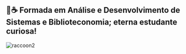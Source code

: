 ## 🦝☕ Formada em Análise e Desenvolvimento de Sistemas e Biblioteconomia; eterna estudante curiosa!


	
![raccoon2](https://user-images.githubusercontent.com/78177968/172985333-e54b593a-40d1-47b1-ae4a-2e344a0f8e9a.gif)
